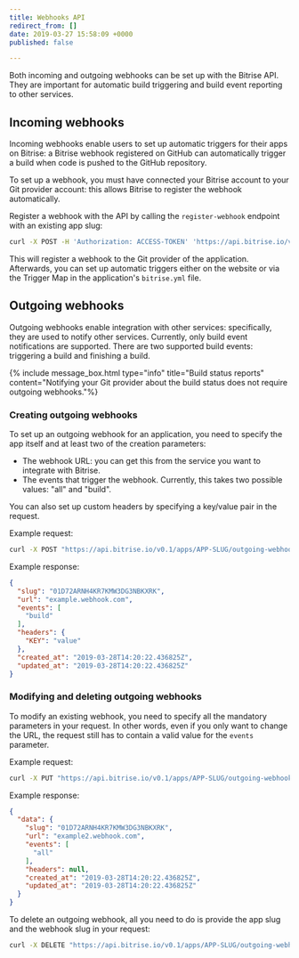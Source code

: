 ```yaml
---
title: Webhooks API
redirect_from: []
date: 2019-03-27 15:58:09 +0000
published: false

---
```

Both incoming and outgoing webhooks can be set up with the Bitrise API. They are important for automatic build triggering and build event reporting to other services. 

## Incoming webhooks

Incoming webhooks enable users to set up automatic triggers for their apps on Bitrise: a Bitrise webhook registered on GitHub can automatically trigger a build when code is pushed to the GitHub repository.

To set up a webhook, you must have connected your Bitrise account to your Git provider account: this allows Bitrise to register the webhook automatically.

Register a webhook with the API by calling the `register-webhook` endpoint with an existing app slug:

```bash
curl -X POST -H 'Authorization: ACCESS-TOKEN' 'https://api.bitrise.io/v0.1/apps/APP-SLUG/register-webhook'
```

This will register a webhook to the Git provider of the application. Afterwards, you can set up automatic triggers either on the website or via the Trigger Map in the application's `bitrise.yml` file.

## Outgoing webhooks

Outgoing webhooks enable integration with other services: specifically, they are used to notify other services. Currently, only build event notifications are supported. There are two supported build events: triggering a build and finishing a build. 

{% include message_box.html type="info" title="Build status reports" content="Notifying your Git provider about the build status does not require outgoing webhooks."%} 

### Creating outgoing webhooks

To set up an outgoing webhook for an application, you need to specify the app itself and at least two of the creation parameters:

* The webhook URL: you can get this from the service you want to integrate with Bitrise.
* The events that trigger the webhook. Currently, this takes two possible values: "all" and "build". 

You can also set up custom headers by specifying a key/value pair in the request.

Example request:

```bash
curl -X POST "https://api.bitrise.io/v0.1/apps/APP-SLUG/outgoing-webhooks" -H "accept: application/json" -H "Authorization: ACCESS-TOKEN" -H "Content-Type: application/json" -d "{ \"events\": [ \"build\" ], \"url\": \"example.webhook.com\", \"headers\": { \"KEY\": \"value\" }}"
```

Example response:

```json
{
  "slug": "01D72ARNH4KR7KMW3DG3NBKXRK",
  "url": "example.webhook.com",
  "events": [
    "build"
  ],
  "headers": {
    "KEY": "value"
  },
  "created_at": "2019-03-28T14:20:22.436825Z",
  "updated_at": "2019-03-28T14:20:22.436825Z"
}
```

### Modifying and deleting outgoing webhooks

To modify an existing webhook, you need to specify all the mandatory parameters in your request. In other words, even if you only want to change the URL, the request still has to contain a valid value for the `events` parameter. 

Example request:

```bash
curl -X PUT "https://api.bitrise.io/v0.1/apps/APP-SLUG/outgoing-webhooks/WEBHOOK-SLUG" -H "accept: application/json" -H "Authorization: ACCESS-TOKEN" -H "Content-Type: application/json" -d "{ \"events\": [ \"all\" ], \"url\": \"example2.webhook.com\"}"
```

Example response:

```json
{
  "data": {
    "slug": "01D72ARNH4KR7KMW3DG3NBKXRK",
    "url": "example2.webhook.com",
    "events": [
      "all"
    ],
    "headers": null,
    "created_at": "2019-03-28T14:20:22.436825Z",
    "updated_at": "2019-03-28T14:20:22.436825Z"
  }
}
```

To delete an outgoing webhook, all you need to do is provide the app slug and the webhook slug in your request:

```bash
curl -X DELETE "https://api.bitrise.io/v0.1/apps/APP-SLUG/outgoing-webhooks/WEBHOOK-SLUG" -H "accept: application/json" -H "Authorization: ACCESS-TOKEN"
```